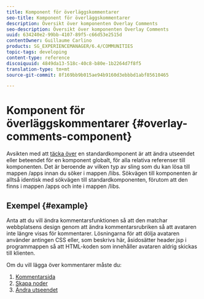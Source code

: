 ```yaml
---
title: Komponent för överläggskommentarer
seo-title: Komponent för överläggskommentarer
description: Översikt över komponenten Overlay Comments
seo-description: Översikt över komponenten Overlay Comments
uuid: 634240e2-99bb-4107-89f5-c66d53e2515d
contentOwner: Guillaume Carlino
products: SG_EXPERIENCEMANAGER/6.4/COMMUNITIES
topic-tags: developing
content-type: reference
discoiquuid: 4849da13-518c-40c8-b80e-1b2264d7f8f5
translation-type: tm+mt
source-git-commit: 8f169bb9b015ae94b9160d3ebbbd1abf85610465

---
```



# Komponent för överläggskommentarer {#overlay-comments-component}

Avsikten med att [täcka över](client-customize.md#overlays) en standardkomponent är att ändra utseendet eller beteendet för en komponent globalt, för alla relativa referenser till komponenten. Det är beroende av vilken typ av sling som du kan lösa till mappen /apps innan du söker i mappen /libs. Sökvägen till komponenten är alltså identisk med sökvägen till standardkomponenten, förutom att den finns i mappen /apps och inte i mappen /libs.

## Exempel {#example}

Anta att du vill ändra kommentarsfunktionen så att den matchar webbplatsens design genom att ändra kommentarsrubriken så att avataren inte längre visas för kommentarer. Lösningarna för att dölja avataren använder antingen CSS eller, som beskrivs här, åsidosätter header.jsp i programmappen så att HTML-koden som innehåller avataren aldrig skickas till klienten.

Om du vill lägga över kommentarer måste du:

1. [Kommentarsida](overlay-create-comments-page.md)
1. [Skapa noder](overlay-create-nodes.md)
1. [Ändra utseendet](overlay-alter-appearance.md)

